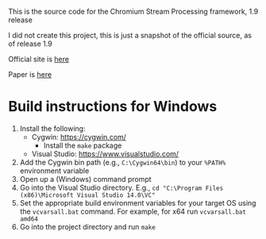 This is the source code for the Chromium Stream Processing framework, 1.9 release

I did not create this project, this is just a snapshot of the official source, as of release 1.9

Official site is [here](https://graphics.stanford.edu/papers/cr/)

Paper is [here](https://graphics.stanford.edu/papers/cr/cr_lowquality.pdf)

# Build instructions for Windows

1.  Install the following:
    *   Cygwin: https://cygwin.com/
        *   Install the `make` package
    *   Visual Studio: https://www.visualstudio.com/
2.  Add the Cygwin bin path (e.g., `C:\Cygwin64\bin`) to your `%PATH%`
    environment variable
3.  Open up a (Windows) command prompt
4.  Go into the Visual Studio directory. E.g.,
    `cd "C:\Program Files (x86)\Microsoft Visual Studio 14.0\VC"`
5.  Set the appropriate build environment variables for your target OS using
    the `vcvarsall.bat` command. For example, for x64 run
    `vcvarsall.bat amd64`
6.  Go into the project directory and run `make`
